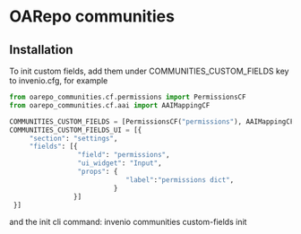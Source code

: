 # OARepo communities

## Installation

To init custom fields, add them under COMMUNITIES_CUSTOM_FIELDS key to invenio.cfg,
for example

```python
from oarepo_communities.cf.permissions import PermissionsCF
from oarepo_communities.cf.aai import AAIMappingCF

COMMUNITIES_CUSTOM_FIELDS = [PermissionsCF("permissions"), AAIMappingCF("aai")]
COMMUNITIES_CUSTOM_FIELDS_UI = [{
     "section": "settings",
     "fields": [{
                 "field": "permissions",
                 "ui_widget": "Input",
                 "props": {
                             "label":"permissions dict",
                          }
                }]
 }]
```

and the init cli command:
invenio communities custom-fields init
